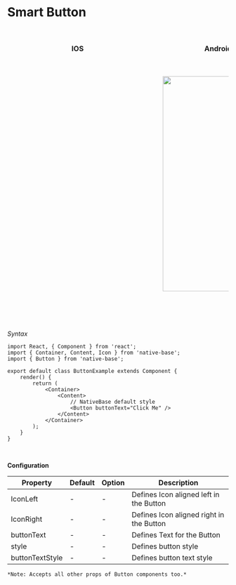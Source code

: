 # Smart Button

<br />
    <table>
      <thead>
        <tr style="border-style: hidden">
          <th style="border-style: hidden; padding-right: 34px;">IOS</th>
          <th style="padding-right: 140px;">Android</th>
        </tr>
      </thead>
      <thead>
        <tr style="border-style: hidden">
          <th style="border-style: hidden">
            <div style="background: url(../assets/iphone.png) no-repeat; padding: 63px 20px 100px 18px; width: 292px"><img src="{{('../assets/ios/components/button.png')}}" alt="" /></div></th>
          <th><div style="background: url(../assets/android.png) no-repeat; padding: 45px 118px 68px 0px; background-size: 292px 576px;"><img height="490px" width="266px" src="{{('../assets/android/components/button.png')}}" alt="" /></div></th>
        </tr>
      </thead>
    </table>

*Syntax*

<pre class="line-numbers"><code class="language-jsx">import React, { Component } from 'react';
import { Container, Content, Icon } from 'native-base';
import { Button } from 'native-base';
​
export default class ButtonExample extends Component {
    render() {
        return (
            &lt;Container>
                &lt;Content>
                    // NativeBase default style
                    &lt;Button buttonText="Click Me" />
                &lt;/Content>
            &lt;/Container>
        );
    }
}</code></pre><br />

**Configuration**

<table class = "table table-bordered">
        <thead>
            <tr>
                <th>Property</th>
                <th>Default</th>
                <th>Option</th>
                <th width="50%">Description</th>
            </tr>
        </thead>
        <tbody>
            <tr>
                <td>IconLeft</td>
                <td> - </td>
                <td> - </td>
                <td>Defines Icon aligned left in the Button</td>
            </tr>
            <tr>
                <td>IconRight</td>
                <td> - </td>
                <td> - </td>
                <td>Defines Icon aligned right in the Button</td>
            </tr>
            <tr>
                <td>buttonText</td>
                <td> - </td>
                <td> - </td>
                <td>Defines Text for the Button</td>
            </tr>
            <tr>
                <td>style</td>
                <td> - </td>
                <td> - </td>
                <td>Defines button style</td>
            </tr>
            <tr>
                <td>buttonTextStyle</td>
                <td> - </td>
                <td> - </td>
                <td>Defines button text style</td>
            </tr>
        </tbody>
    </table>

    *Note: Accepts all other props of Button components too.*
